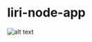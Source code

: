 # liri-node-app


![alt text](https://raw.githubusercontent.com/username/liri-node-app/master/screen_shots/default.png)
